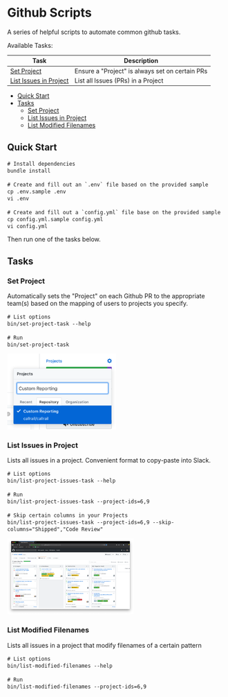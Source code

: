 # Github Scripts

A series of helpful scripts to automate common github tasks.

Available Tasks:

| Task | Description |
| ------------- | ------------- |
| [Set Project](#task-set-project) | Ensure a "Project" is always set on certain PRs |
| [List Issues in Project](#task-list-project-issues) | List all Issues (PRs) in a Project |

- [Quick Start](#quick-start)
- [Tasks](#tasks)
    - [Set Project](#task-set-project)
    - [List Issues in Project](task-list-project-issues)
    - [List Modified Filenames](task-list-modified-filenames)

## <a name="quick-start"></a> Quick Start

```
# Install dependencies
bundle install

# Create and fill out an `.env` file based on the provided sample
cp .env.sample .env
vi .env

# Create and fill out a `config.yml` file base on the provided sample
cp config.yml.sample config.yml
vi config.yml
```

Then run one of the tasks below.

## <a name="tasks"></a> Tasks

### <a name="task-set-project"></a> Set Project

Automatically sets the "Project" on each Github PR to the appropriate team(s) based on the mapping of users to projects you specify.

```
# List options
bin/set-project-task --help

# Run
bin/set-project-task
```

<p>
  <img src="meta/project-menu.png" height="175" />
</p>

### <a name="task-list-project-issues"></a> List Issues in Project

Lists all issues in a project. Convenient format to copy-paste into Slack.

```
# List options
bin/list-project-issues-task --help

# Run
bin/list-project-issues-task --project-ids=6,9

# Skip certain columns in your Projects
bin/list-project-issues-task --project-ids=6,9 --skip-columns="Shipped","Code Review"
```

<p>
  <img src="meta/project-board.png" height="175" />
</p>

### <a name="task-list-modified-filenames"></a> List Modified Filenames

Lists all issues in a project that modify filenames of a certain pattern

```
# List options
bin/list-modified-filenames --help

# Run
bin/list-modified-filenames --project-ids=6,9
```
